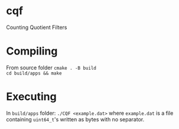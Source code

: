 # cqf
Counting Quotient Filters

# Compiling
From source folder
`cmake . -B build`\
`cd build/apps && make`

# Executing
In `build/apps` folder:
`./CQF <example.dat>` where `example.dat` is a file containing `uint64_t`'s written as bytes with no separator.